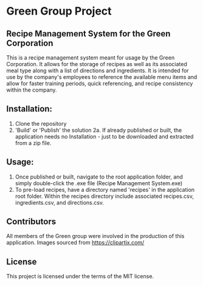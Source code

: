 # Green Group Project
## Recipe Management System for the Green Corporation



This is a recipe management system meant for usage by the Green Corporation. It allows for the storage of recipes as well as its associated meal type along with a list of directions and ingredients. It is intended for use by the company's employees to reference the available menu items and allow for faster training periods, quick referencing, and recipe consistency within the company. 

## Installation:
1. Clone the repository
2. 'Build' or 'Publish' the solution
2a. If already published or built, the application needs no Installation - just to be downloaded and extracted from a zip file. 

## Usage:
1. Once published or built, navigate to the root application folder, and simply double-click the .exe file (Recipe Management System.exe)
2. To pre-load recipes, have a directory named 'recipes' in the application root folder. Within the recipes directory include associated recipes.csv, ingredients.csv, and directions.csv.

## Contributors
All members of the Green group were involved in the production of this application.
Images sourced from https://clipartix.com/

## License
 This project is licensed under the terms of the MIT license.